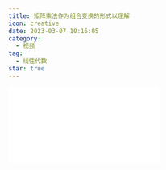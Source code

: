 ```yaml
---
title: 矩阵乘法作为组合变换的形式以理解
icon: creative
date: 2023-03-07 10:16:05
category:
  - 视频
tag:
  - 线性代数
star: true
---
```



<div class="video-container">
  <iframe src="//player.bilibili.com/player.html?aid=483115509&bvid=BV1bT411e7Cv&cid=1054658816&page=4" scrolling="no" border="0" frameborder="no" framespacing="0" allowfullscreen="true"> </iframe>
</div>

